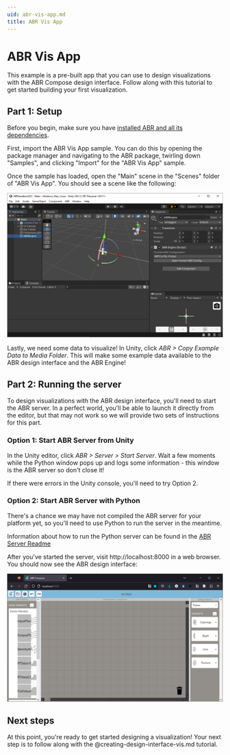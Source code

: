 ```yaml
---
uid: abr-vis-app.md
title: ABR Vis App
---
```


# ABR Vis App

This example is a pre-built app that you can use to design visualizations with
the ABR Compose design interface. Follow along with this tutorial to get started
building your first visualization.


## Part 1: Setup

Before you begin, make sure you have [installed ABR and all its dependencies](install.md).

First, import the ABR Vis App sample. You can do this by opening the package
manager and navigating to the ABR package, twirling down "Samples", and clicking
"Import" for the "ABR Vis App" sample.

Once the sample has loaded, open the "Main" scene in the "Scenes" folder of "ABR
Vis App". You should see a scene like the following:

![](../resources/abr-vis-app-1-scene.png)

Lastly, we need some data to visualize! In Unity, click *ABR > Copy Example Data
to Media Folder*. This will make some example data available to the ABR design
interface and the ABR Engine!


## Part 2: Running the server

To design visualizations with the ABR design interface, you'll need to start the
ABR server. In a perfect world, you'll be able to launch it directly from the
editor, but that may not work so we will provide two sets of instructions for
this part.

### Option 1: Start ABR Server from Unity

In the Unity editor, click *ABR > Server > Start Server*. Wait a few moments
while the Python window pops up and logs some information - this window is the
ABR server so don't close it!

If there were errors in the Unity console, you'll need to try Option 2.


### Option 2: Start ABR Server with Python

There's a chance we may have not compiled the ABR server for your platform yet,
so you'll need to use Python to run the server in the meantime.

Information about how to run the Python server can be found in the [ABR Server
Readme](../abr-server.md)


After you've started the server, visit http://localhost:8000 in a
web browser. You should now see the ABR design interface:

![](../resources/abr-vis-app-2-interface.png)


## Next steps

At this point, you're ready to get started designing a visualization! Your next
step is to follow along with the @creating-design-interface-vis.md tutorial.